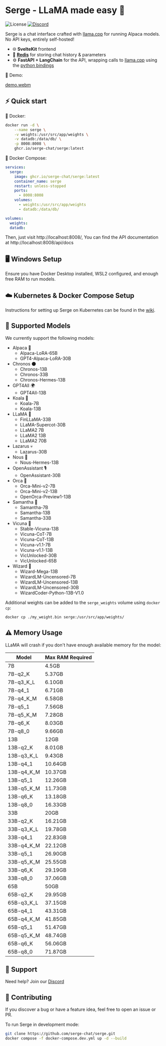# Serge - LLaMA made easy 🦙

![License](https://img.shields.io/github/license/serge-chat/serge)
[![Discord](https://img.shields.io/discord/1088427963801948201?label=Discord)](https://discord.gg/62Hc6FEYQH)

Serge is a chat interface crafted with [llama.cpp](https://github.com/ggerganov/llama.cpp) for running Alpaca models. No API keys, entirely self-hosted!

- 🌐 **SvelteKit** frontend
- 💾 **[Redis](https://github.com/redis/redis)** for storing chat history & parameters
- ⚙️ **FastAPI + LangChain** for the API, wrapping calls to [llama.cpp](https://github.com/ggerganov/llama.cpp) using the [python bindings](https://github.com/abetlen/llama-cpp-python)

🎥 Demo:

[demo.webm](https://user-images.githubusercontent.com/25119303/226897188-914a6662-8c26-472c-96bd-f51fc020abf6.webm)

## ⚡️ Quick start

🐳 Docker:
```bash
docker run -d \
    --name serge \
    -v weights:/usr/src/app/weights \
    -v datadb:/data/db/ \
    -p 8008:8008 \
    ghcr.io/serge-chat/serge:latest
```

🐙 Docker Compose:
```yaml
services:
  serge:
    image: ghcr.io/serge-chat/serge:latest
    container_name: serge
    restart: unless-stopped
    ports:
      - 8008:8008
    volumes:
      - weights:/usr/src/app/weights
      - datadb:/data/db/

volumes:
  weights:
  datadb:
```

Then, just visit http://localhost:8008/, You can find the API documentation at http://localhost:8008/api/docs

## 🖥️ Windows Setup

Ensure you have Docker Desktop installed, WSL2 configured, and enough free RAM to run models. 

## ☁️ Kubernetes & Docker Compose Setup

Instructions for setting up Serge on Kubernetes can be found in the [wiki](https://github.com/serge-chat/serge/wiki/Integrating-Serge-in-your-orchestration#kubernetes-example).

## 🧠 Supported Models

We currently support the following models:

- Alpaca 🦙
  - Alpaca-LoRA-65B
  - GPT4-Alpaca-LoRA-30B
- Chronos 🌑
  - Chronos-13B
  - Chronos-33B
  - Chronos-Hermes-13B
- GPT4All 🌍
  - GPT4All-13B
- Koala 🐨
  - Koala-7B
  - Koala-13B
- LLaMA 🦙
  - FinLLaMA-33B
  - LLaMA-Supercot-30B
  - LLaMA2 7B
  - LLaMA2 13B
  - LLaMA2 70B
- Lazarus 💀
  - Lazarus-30B
- Nous 🧠
  - Nous-Hermes-13B
- OpenAssistant 🎙️
  - OpenAssistant-30B
- Orca 🐬
  - Orca-Mini-v2-7B
  - Orca-Mini-v2-13B
  - OpenOrca-Preview1-13B
- Samantha 👩
  - Samantha-7B
  - Samantha-13B
  - Samantha-33B
- Vicuna 🦙
  - Stable-Vicuna-13B
  - Vicuna-CoT-7B
  - Vicuna-CoT-13B
  - Vicuna-v1.1-7B
  - Vicuna-v1.1-13B
  - VicUnlocked-30B
  - VicUnlocked-65B
- Wizard 🧙
  - Wizard-Mega-13B
  - WizardLM-Uncensored-7B
  - WizardLM-Uncensored-13B
  - WizardLM-Uncensored-30B
  - WizardCoder-Python-13B-V1.0

Additional weights can be added to the `serge_weights` volume using `docker cp`:

```bash
docker cp ./my_weight.bin serge:/usr/src/app/weights/
```

## ⚠️ Memory Usage

LLaMA will crash if you don't have enough available memory for the model:

| Model       | Max RAM Required |
|-------------|------------------|
| 7B          | 4.5GB            |
| 7B-q2_K     | 5.37GB           |
| 7B-q3_K_L   | 6.10GB           |
| 7B-q4_1     | 6.71GB           |
| 7B-q4_K_M   | 6.58GB           |
| 7B-q5_1     | 7.56GB           |
| 7B-q5_K_M   | 7.28GB           |
| 7B-q6_K     | 8.03GB           |
| 7B-q8_0     | 9.66GB           |
| 13B         | 12GB             |
| 13B-q2_K    | 8.01GB           |
| 13B-q3_K_L  | 9.43GB           |
| 13B-q4_1    | 10.64GB          |
| 13B-q4_K_M  | 10.37GB          |
| 13B-q5_1    | 12.26GB          |
| 13B-q5_K_M  | 11.73GB          |
| 13B-q6_K    | 13.18GB          |
| 13B-q8_0    | 16.33GB          |
| 33B         | 20GB             |
| 33B-q2_K    | 16.21GB          |
| 33B-q3_K_L  | 19.78GB          |
| 33B-q4_1    | 22.83GB          |
| 33B-q4_K_M  | 22.12GB          |
| 33B-q5_1    | 26.90GB          |
| 33B-q5_K_M  | 25.55GB          |
| 33B-q6_K    | 29.19GB          |
| 33B-q8_0    | 37.06GB          |
| 65B         | 50GB             |
| 65B-q2_K    | 29.95GB          |
| 65B-q3_K_L  | 37.15GB          |
| 65B-q4_1    | 43.31GB          |
| 65B-q4_K_M  | 41.85GB          |
| 65B-q5_1    | 51.47GB          |
| 65B-q5_K_M  | 48.74GB          |
| 65B-q6_K    | 56.06GB          |
| 65B-q8_0    | 71.87GB          |

## 💬 Support

Need help? Join our [Discord](https://discord.gg/62Hc6FEYQH)

## 🤝 Contributing

If you discover a bug or have a feature idea, feel free to open an issue or PR.

To run Serge in development mode:

```bash
git clone https://github.com/serge-chat/serge.git
docker compose -f docker-compose.dev.yml up -d --build
```
